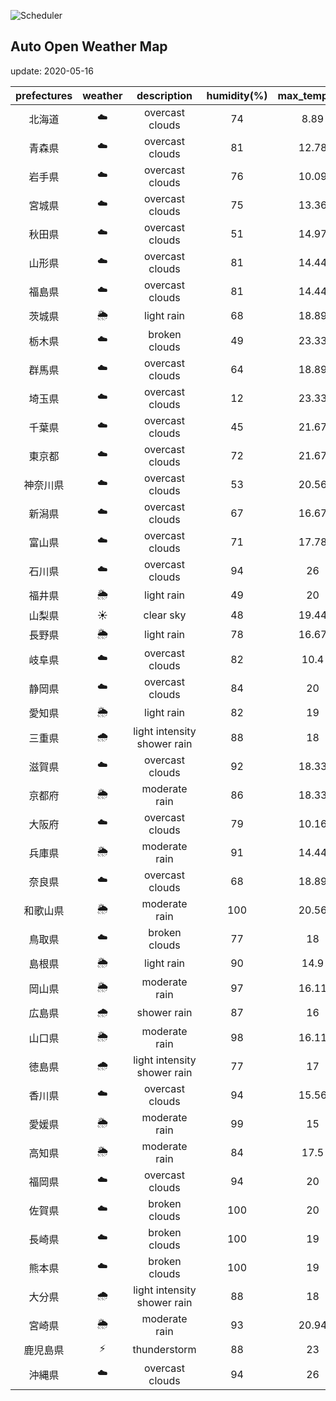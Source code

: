 ![Scheduler](https://github.com/miya/auto_open_weather_map/workflows/Scheduler/badge.svg)
## Auto Open Weather Map
update: 2020-05-16

|prefectures|weather|description|humidity(%)|max_temp(℃)|min_temp(℃)|
|:-----------:|:------------:|:------------:|:-----------:|:------------:|:-----------:|
|北海道|☁️|overcast clouds|74|8.89|8.89|
|青森県|☁️|overcast clouds|81|12.78|12.78|
|岩手県|☁️|overcast clouds|76|10.09|10.09|
|宮城県|☁️|overcast clouds|75|13.36|13.36|
|秋田県|☁️|overcast clouds|51|14.97|14.97|
|山形県|☁️|overcast clouds|81|14.44|14.44|
|福島県|☁️|overcast clouds|81|14.44|14.44|
|茨城県|🌦|light rain|68|18.89|13.89|
|栃木県|☁️|broken clouds|49|23.33|20|
|群馬県|☁️|overcast clouds|64|18.89|16.67|
|埼玉県|☁️|overcast clouds|12|23.33|21.11|
|千葉県|☁️|overcast clouds|45|21.67|19|
|東京都|☁️|overcast clouds|72|21.67|20|
|神奈川県|☁️|overcast clouds|53|20.56|19.44|
|新潟県|☁️|overcast clouds|67|16.67|16|
|富山県|☁️|overcast clouds|71|17.78|17.22|
|石川県|☁️|overcast clouds|94|26|25.56|
|福井県|🌦|light rain|49|20|20|
|山梨県|☀️|clear sky|48|19.44|18.89|
|長野県|🌦|light rain|78|16.67|14.44|
|岐阜県|☁️|overcast clouds|82|10.4|10.4|
|静岡県|☁️|overcast clouds|84|20|19.44|
|愛知県|🌦|light rain|82|19|18.33|
|三重県|🌧|light intensity shower rain|88|18|17.22|
|滋賀県|☁️|overcast clouds|92|18.33|17.78|
|京都府|🌦|moderate rain|86|18.33|13.89|
|大阪府|☁️|overcast clouds|79|10.16|10.16|
|兵庫県|🌦|moderate rain|91|14.44|11.67|
|奈良県|☁️|overcast clouds|68|18.89|13.89|
|和歌山県|🌦|moderate rain|100|20.56|17|
|鳥取県|☁️|broken clouds|77|18|18|
|島根県|🌦|light rain|90|14.9|14.9|
|岡山県|🌦|moderate rain|97|16.11|16.11|
|広島県|🌧|shower rain|87|16|16|
|山口県|🌦|moderate rain|98|16.11|16.11|
|徳島県|🌧|light intensity shower rain|77|17|17|
|香川県|☁️|overcast clouds|94|15.56|15.56|
|愛媛県|🌦|moderate rain|99|15|15|
|高知県|🌦|moderate rain|84|17.5|17.5|
|福岡県|☁️|overcast clouds|94|20|18.89|
|佐賀県|☁️|broken clouds|100|20|18.89|
|長崎県|☁️|broken clouds|100|19|19|
|熊本県|☁️|broken clouds|100|19|17.22|
|大分県|🌧|light intensity shower rain|88|18|18|
|宮崎県|🌦|moderate rain|93|20.94|20.94|
|鹿児島県|⚡|thunderstorm|88|23|23|
|沖縄県|☁️|overcast clouds|94|26|25.56|
